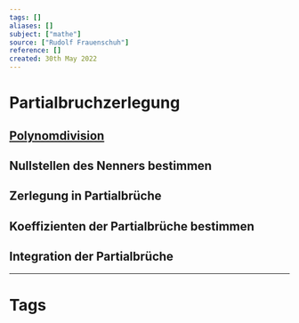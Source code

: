 ```yaml
---
tags: []
aliases: []
subject: ["mathe"]
source: ["Rudolf Frauenschuh"]
reference: []
created: 30th May 2022
---
```


# Partialbruchzerlegung
## [Polynomdivision](Polynomdivision)
## Nullstellen des Nenners bestimmen
## Zerlegung in Partialbrüche
## Koeffizienten der Partialbrüche bestimmen
## Integration der Partialbrüche

---
# Tags